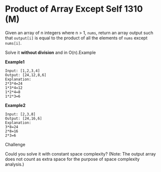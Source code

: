 # Product of Array Except Self 1310 \(M\)

Given an array of n integers where n &gt; 1, `nums`, return an array output such that `output[i]` is equal to the product of all the elements of `nums` except `nums[i]`.

Solve it **without division** and in O\(n\).Example

**Example1**

```text
Input: [1,2,3,4]
Output: [24,12,8,6]
Explanation:
2*3*4=24
1*3*4=12
1*2*4=8
1*2*3=6
```

**Example2**

```text
Input: [2,3,8]
Output: [24,16,6]
Explanation:
3*8=24
2*8=16
2*3=6
```

Challenge

Could you solve it with constant space complexity? \(Note: The output array does not count as extra space for the purpose of space complexity analysis.\)

